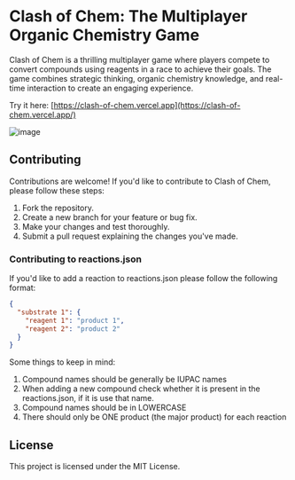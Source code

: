 # Clash of Chem: The Multiplayer Organic Chemistry Game

Clash of Chem is a thrilling multiplayer game where players compete to convert compounds using reagents in a race to achieve their goals. The game combines strategic thinking, organic chemistry knowledge, and real-time interaction to create an engaging experience.

Try it here: [https://clash-of-chem.vercel.app](https://clash-of-chem.vercel.app/)

![image](https://github.com/CodeWithSwastik/clash-of-chem/assets/61446939/683a3416-48a6-4bbf-b3c1-67e2874d4942)

## Contributing

Contributions are welcome! If you'd like to contribute to Clash of Chem, please follow these steps:

1. Fork the repository.
2. Create a new branch for your feature or bug fix.
3. Make your changes and test thoroughly.
4. Submit a pull request explaining the changes you've made.

### Contributing to reactions.json

If you'd like to add a reaction to reactions.json please follow the following format:

```json
{
  "substrate 1": {
    "reagent 1": "product 1",
    "reagent 2": "product 2"
  }
}
```

Some things to keep in mind:

1. Compound names should be generally be IUPAC names
2. When adding a new compound check whether it is present in the reactions.json, if it is use that name.
3. Compound names should be in LOWERCASE
4. There should only be ONE product (the major product) for each reaction

## License

This project is licensed under the MIT License.
